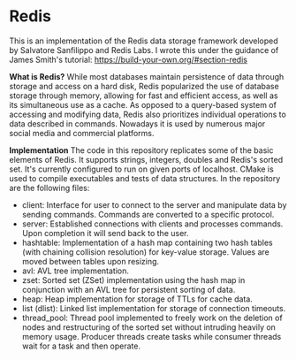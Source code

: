 # Redis
This is an implementation of the Redis data storage framework developed by Salvatore Sanfilippo and Redis Labs. I wrote this under the guidance of James Smith's tutorial:
https://build-your-own.org/#section-redis 

**What is Redis?**
While most databases maintain persistence of data through storage and access on a hard disk, Redis popularized the use of database storage through memory, allowing for fast and efficient access, as well as its simultaneous use as a cache. As opposed to a query-based system of accessing and modifying data, Redis also prioritizes individual operations to data described in commands. Nowadays it is used by numerous major social media and commercial platforms.

**Implementation**
The code in this repository replicates some of the basic elements of Redis. It supports strings, integers, doubles and Redis's sorted set. It's currently configured to run on given ports of localhost. CMake is used to compile executables and tests of data structures. In the repository are the following files:
 - client: Interface for user to connect to the server and manipulate data by sending commands. Commands are converted to a specific protocol.
 - server: Established connections with clients and processes commands. Upon completion it will send back to the user.
 - hashtable: Implementation of a hash map containing two hash tables (with chaining collision resolution) for key-value storage. Values are moved between tables upon resizing.
 - avl: AVL tree implementation.
 - zset: Sorted set (ZSet) implementation using the hash map in conjunction with an AVL tree for persistent sorting of data.
 - heap: Heap implementation for storage of TTLs for cache data.
 - list (dlist): Linked list implementation for storage of connection timeouts.
 - thread_pool: Thread pool implemented to freely work on the deletion of nodes and restructuring of the sorted set without intruding heavily on memory usage. Producer threads create tasks while consumer threads wait for a task and then operate.